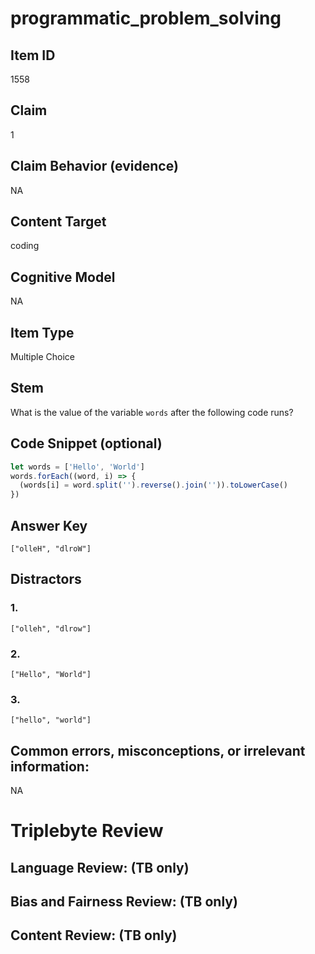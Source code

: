 # programmatic_problem_solving

## Item ID
1558

## Claim
1

## Claim Behavior (evidence)
NA

## Content Target
coding

## Cognitive Model
NA

## Item Type
Multiple Choice

## Stem
What is the value of the variable `words` after the following code runs?

## Code Snippet (optional)
```javascript
let words = ['Hello', 'World']
words.forEach((word, i) => {
  (words[i] = word.split('').reverse().join('')).toLowerCase()
})
```

## Answer Key
`["olleH", "dlroW"]`

## Distractors

### 1.
`["olleh", "dlrow"]`

### 2.
`["Hello", "World"]`

### 3.
`["hello", "world"]`

## Common errors, misconceptions, or irrelevant information:
NA

# Triplebyte Review


## Language Review: (TB only)


## Bias and Fairness Review: (TB only)


## Content Review: (TB only)

